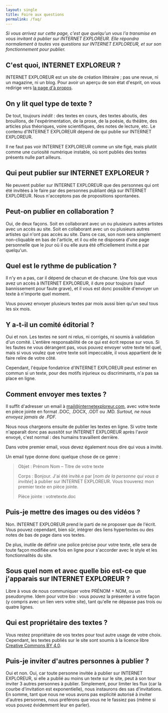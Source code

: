 ```yaml
---
layout: single
title: Foire aux questions
permalink: /faq/
---
```


*Si vous arrivez sur cette page, c'est que quelqu'un vous l'a transmise en vous invitant à publier sur INTERNET EXPLOREUR. Elle répondra normalement à toutes vos questions sur INTERNET EXPLOREUR, et sur son fonctionnement pour publier.*

## C'est quoi, INTERNET EXPLOREUR ?

INTERNET EXPLOREUR est un site de création littéraire ; pas une revue, ni un magazine, ni un blog. Pour avoir un aperçu de son état d'esprit, on vous redirige vers [la page d'à propos](https://internetexploreur.com/about).

## On y lit quel type de texte ?

De tout, toujours *inédit* : des textes en cours, des textes aboutis, des brouillons, de l'expérimentation, de la prose, de la poésie, du théâtre, des articles plus théoriques, voire scientifiques, des notes de lecture, etc. Le contenu d'INTERNET EXPLOREUR dépend de qui publie sur INTERNET EXPLOREUR.

Il ne faut pas voir INTERNET EXPLOREUR comme un site figé, mais plutôt comme une curiosité numérique instable, où sont publiés des textes présents nulle part ailleurs. 

## Qui peut publier sur INTERNET EXPLOREUR ?

Ne peuvent publier sur INTERNET EXPLOREUR que des personnes qui ont été invitées à le faire par des personnes publiant déjà sur INTERNET EXPLOREUR. Nous n'acceptons pas de propositions spontanées.

## Peut-on publier en collaboration ?

Oui, de deux façons. Soit en collaborant avec un ou plusieurs autres artistes avec un accès au site. Soit en collaborant avec un ou plusieurs autres artistes qui n'ont pas accès au site. Dans ce cas, son nom sera simplement non-cliquable en bas de l'article, et il ou elle ne disposera d'une page personnelle que le jour où il ou elle aura été officiellement invité.e par quelqu'un.

## Quel est le rythme de publication ?

Il n'y en a pas, car il dépend de chacun et de chacune. Une fois que vous avez un accès à INTERNET EXPLOREUR, il dure pour toujours (sauf bannissement pour faute grave), et il vous est donc possible d'envoyer un texte à n'importe quel moment.

Vous pouvez envoyer plusieurs textes par mois aussi bien qu'un seul tous les six mois. 

## Y a-t-il un comité éditorial ?

Oui et non. Les textes ne sont ni relus, ni corrigés, ni soumis à validation d'un comité. L'entière responsabilité de ce qui est écrit repose sur vous. Si les fautes ne vous dérangent pas, vous pouvez envoyer votre texte tel quel, mais si vous voulez que votre texte soit impeccable, il vous appartient de le faire relire de votre côté.

Cependant, l'équipe fondatrice d'INTERNET EXPLOREUR peut estimer en commun si un texte, pour des motifs injurieux ou discriminants, n'a pas sa place en ligne.

## Comment envoyer mes textes ?

Il suffit d'adresser un email à <mail@internetexploreur.com>, avec votre texte en pièce jointe en format .DOC, .DOCX, .ODT ou .MD. *Surtout, ne nous envoyez jamais de .PDF.* 

Nous nous chargeons ensuite de publier les textes en ligne. Si votre texte n'apparaît donc pas aussitôt sur INTERNET EXPLOREUR après l'avoir envoyé, c'est normal : des humains travaillent derrière.

Dans votre premier email, vous devez également nous dire qui vous a invité.

Un email type donne donc quelque chose de ce genre :

> Objet : Prénom Nom – Titre de votre texte
>
> Corps : Bonjour. J'ai été invité.e par [*nom de la personne qui vous a invitée*] à publier sur INTERNET EXPLOREUR. Vous trouverez mon premier texte en pièce jointe. 
>
> Pièce jointe : votretexte.doc

## Puis-je mettre des images ou des vidéos ?

Non. INTERNET EXPLOREUR prend le parti de ne proposer que de l'écrit. Vous pouvez cependant, bien sûr, intégrer des liens hypertextes ou des notes de bas de page dans vos textes.

De plus, inutile de définir une police précise pour votre texte, elle sera de toute façon modifiée une fois en ligne pour s'accorder avec le style et les fonctionnalités du site.

## Sous quel nom et avec quelle bio est-ce que j'apparais sur INTERNET EXPLOREUR ?

Libre à vous de nous communiquer votre PRÉNOM + NOM, ou un pseudonyme. Idem pour votre bio : vous pouvez la présenter à votre façon (y compris avec un lien vers votre site), tant qu'elle ne dépasse pas trois ou quatre lignes.

## Qui est propriétaire des textes ?

Vous restez propriétaire de vos textes pour tout autre usage de votre choix. Cependant, les textes publiés sur le site sont soumis à la licence libre [Creative Commons BY 4.0](https://creativecommons.org/licenses/by/4.0/).

## Puis-je inviter d'autres personnes à publier ?

Oui et non. Oui, car toute personne invitée à publier sur INTERNET EXPLOREUR, si elle a publié au moins un texte sur le site, peut à son tour inviter 3 autres personnes à publier. Simplement, pour limiter les flux (car la courbe d'invitation est exponentielle), nous instaurons des sas d'invitations. En somme, tant que nous ne vous avons pas explicité autorisé à inviter d'autres personnes, nous préférons que vous ne le fassiez pas (même si vous pouvez évidemment leur en parler).
